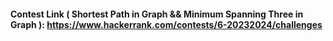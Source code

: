 #### Contest Link ( Shortest Path in Graph && Minimum Spanning Three in Graph ): https://www.hackerrank.com/contests/6-20232024/challenges
